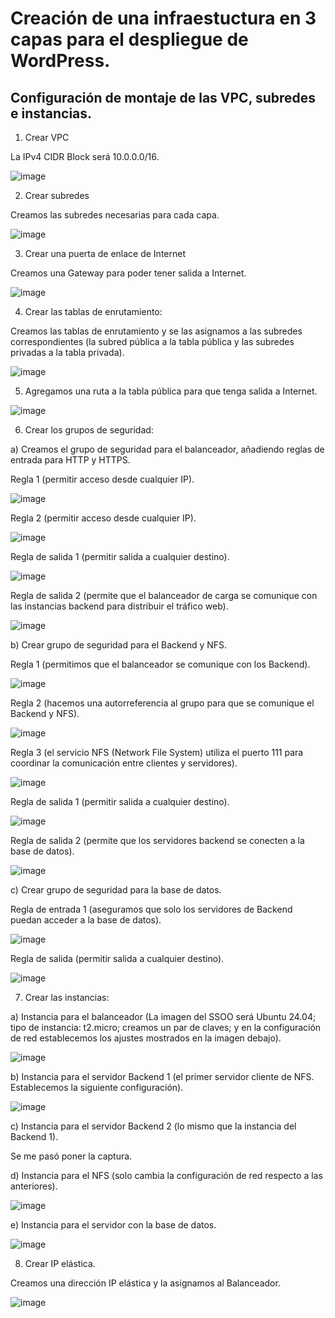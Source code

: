 # Creación de una infraestuctura en 3 capas para el despliegue de WordPress.

## Configuración de montaje de las VPC, subredes e instancias.

1. Crear VPC

La IPv4 CIDR Block será 10.0.0.0/16.

![image](https://github.com/user-attachments/assets/dd55d188-c96f-4ce4-81b0-3569a4f7d789)

2. Crear subredes

Creamos las subredes necesarias para cada capa.

![image](https://github.com/user-attachments/assets/97b26f86-d048-4d57-90c0-d1769d917f8a)

3. Crear una puerta de enlace de Internet

Creamos una Gateway para poder tener salida a Internet.

![image](https://github.com/user-attachments/assets/a7f3c90f-c6c9-40ad-a2d0-f7f4b3ed5f4f)

4. Crear las tablas de enrutamiento:

Creamos las tablas de enrutamiento y se las asignamos a las subredes correspondientes (la subred pública a la tabla pública y las subredes privadas a la tabla privada).



![image](https://github.com/user-attachments/assets/a43e7d40-fce4-4a8c-b664-8067f42bc918)


5. Agregamos una ruta a la tabla pública para que tenga salida a Internet.

![image](https://github.com/user-attachments/assets/a4bbba2a-021b-4296-988d-376a5891edf4)

6. Crear los grupos de seguridad:

a) Creamos el grupo de seguridad para el balanceador, añadiendo reglas de entrada para HTTP y HTTPS.

Regla 1 (permitir acceso desde cualquier IP).

![image](https://github.com/user-attachments/assets/d312bbdd-2b18-48f8-a184-dba6491eff52)

Regla 2 (permitir acceso desde cualquier IP).

![image](https://github.com/user-attachments/assets/79cd9a26-c1e1-4e4f-8e16-eec86d289ae3)

Regla de salida 1 (permitir salida a cualquier destino).

![image](https://github.com/user-attachments/assets/7461ed74-11ee-47bf-8399-d4c6cd1124a1)

Regla de salida 2 (permite que el balanceador de carga se comunique con las instancias backend para distribuir el tráfico web).

![image](https://github.com/user-attachments/assets/f0a5bea6-3e07-49be-8a02-7f696d7eb543)

b) Crear grupo de seguridad para el Backend y NFS.

Regla 1 (permitimos que el balanceador se comunique con los Backend).

![image](https://github.com/user-attachments/assets/1ceadf3e-d399-4f91-983e-3405af60b7ca)

Regla 2 (hacemos una autorreferencia al grupo para que se comunique el Backend y NFS).

![image](https://github.com/user-attachments/assets/647982f6-7c60-42a9-b693-3192be4b3fb5)

Regla 3 (el servicio NFS (Network File System) utiliza el puerto 111 para coordinar la comunicación entre clientes y servidores).

![image](https://github.com/user-attachments/assets/8c9a6cf1-622a-4b92-bf37-297dcd583c90)

Regla de salida 1 (permitir salida a cualquier destino).

![image](https://github.com/user-attachments/assets/e42da58f-f305-41e9-9f05-cca50cf2632d)

Regla de salida 2 (permite que los servidores backend se conecten a la base de datos).

![image](https://github.com/user-attachments/assets/b555e612-3bb3-40b5-b3e7-0a926eb046b3)

c) Crear grupo de seguridad para la base de datos.

Regla de entrada 1 (aseguramos que solo los servidores de Backend puedan acceder a la base de datos).

![image](https://github.com/user-attachments/assets/80be8200-f898-4155-b875-4b1ca4ef3b51)

Regla de salida (permitir salida a cualquier destino).

![image](https://github.com/user-attachments/assets/cb8c2e12-35f8-4582-818c-3e3a0d35d7ae)

7. Crear las instancias:

a) Instancia para el balanceador (La imagen del SSOO será Ubuntu 24.04; tipo de instancia: t2.micro; creamos un par de claves; y en la configuración de red establecemos los ajustes mostrados en la imagen debajo).

![image](https://github.com/user-attachments/assets/60b1312b-0b31-4190-998b-7ca9d92910a6)

b) Instancia para el servidor Backend 1 (el primer servidor cliente de NFS. Establecemos la siguiente configuración).

![image](https://github.com/user-attachments/assets/f44cfe30-c8ad-4461-a42c-9192a04539ad)

c) Instancia para el servidor Backend 2 (lo mismo que la instancia del Backend 1).

Se me pasó poner la captura.

d) Instancia para el NFS (solo cambia la configuración de red respecto a las anteriores).

![image](https://github.com/user-attachments/assets/4b15cf9f-2cbf-4bea-8399-8e4130c0c4e7)

e) Instancia para el servidor con la base de datos.

![image](https://github.com/user-attachments/assets/d13fc482-7033-4519-bc96-37d565495c0a)

8. Crear IP elástica.

Creamos una dirección IP elástica y la asignamos al Balanceador.

![image](https://github.com/user-attachments/assets/21c74815-c08e-494b-b588-32b27da634d2)


